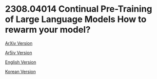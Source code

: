 # 2308.04014 Continual Pre-Training of Large Language Models How to rewarm your model?

[ArXiv Version](https://arxiv.org/abs/2308.04014)

[Ar5iv Version](https://ar5iv.org/abs/2308.04014)

[English Version](https://raw.githack.com/kh-kim/arxiv-translator/master/2308.04014/paper.en.html)

[Korean Version](https://raw.githack.com/kh-kim/arxiv-translator/master/2308.04014/paper.ko.html)